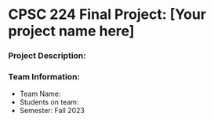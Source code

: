 # CPSC 224 Final Project: [Your project name here]

### Project Description:


### Team Information:

- Team Name:  
- Students on team:
- Semester: Fall 2023


